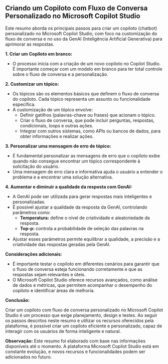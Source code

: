##  Criando um Copiloto com Fluxo de Conversa Personalizado no Microsoft Copilot Studio

Este resumo aborda os principais passos para criar um copiloto (chatbot) personalizado no Microsoft Copilot Studio, com foco na customização do fluxo de conversa e no uso da GenAI (Inteligência Artificial Generativa) para aprimorar as respostas.

**1. Criar um Copiloto em branco:**

*   O processo inicia com a criação de um novo copiloto no Copilot Studio. É importante começar com um modelo em branco para ter total controle sobre o fluxo de conversa e a personalização.

**2. Customizar um tópico:**

*   Os tópicos são os elementos básicos que definem o fluxo de conversa do copiloto. Cada tópico representa um assunto ou funcionalidade específica.
*   A customização de um tópico envolve:
    *   Definir gatilhos (palavras-chave ou frases) que acionam o tópico.
    *   Criar o fluxo de conversa, que pode incluir perguntas, respostas, condicionais, loops e outras ações.
    *   Integrar com outros sistemas, como APIs ou bancos de dados, para obter informações e realizar ações.

**3. Personalizar uma mensagem de erro de tópico:**

*   É fundamental personalizar as mensagens de erro que o copiloto exibe quando não consegue encontrar um tópico correspondente à solicitação do usuário.
*   Uma mensagem de erro clara e informativa ajuda o usuário a entender o problema e a encontrar uma solução alternativa.

**4. Aumentar e diminuir a qualidade da resposta com GenAI:**

*   A GenAI pode ser utilizada para gerar respostas mais inteligentes e personalizadas.
*   É possível ajustar a qualidade da resposta da GenAI, controlando parâmetros como:
    *   **Temperatura:** define o nível de criatividade e aleatoriedade da resposta.
    *   **Top-p:** controla a probabilidade de seleção das palavras na resposta.
*   Ajustar esses parâmetros permite equilibrar a qualidade, a precisão e a criatividade das respostas geradas pela GenAI.

**Considerações adicionais:**

*   É importante testar o copiloto em diferentes cenários para garantir que o fluxo de conversa esteja funcionando corretamente e que as respostas sejam relevantes e úteis.
*   O Microsoft Copilot Studio oferece recursos avançados, como análise de dados e métricas, que permitem acompanhar o desempenho do copiloto e identificar áreas de melhoria.

**Conclusão:**

Criar um copiloto com fluxo de conversa personalizado no Microsoft Copilot Studio é um processo que exige planejamento, design e testes. Ao seguir os passos descritos neste resumo e utilizar os recursos oferecidos pela plataforma, é possível criar um copiloto eficiente e personalizado, capaz de interagir com os usuários de forma inteligente e natural.

**Observação:** Este resumo foi elaborado com base nas informações disponíveis até o momento. A plataforma Microsoft Copilot Studio está em constante evolução, e novos recursos e funcionalidades podem ser adicionados no futuro.